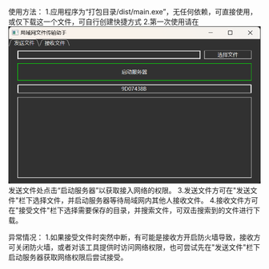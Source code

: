 使用方法：
1.应用程序为“打包目录/dist/main.exe”，无任何依赖，可直接使用，或仅下载这一个文件，可自行创建快捷方式
2.第一次使用请在![img.png](img.png)发送文件处点击“启动服务器”以获取接入网络的权限。
3.发送文件方可在"发送文件"栏下选择文件，并启动服务器等待局域网内其他人接收文件。
4.接收文件方可在"接受文件"栏下选择需要保存的目录，并搜索文件，可双击搜索到的文件进行下载。


异常情况：
1.如果接受文件时突然中断，有可能是接收方开启防火墙导致，接收方可关闭防火墙，或者对该工具提供时访问网络权限，也可尝试先在"发送文件"栏下启动服务器获取网络权限后尝试接受。